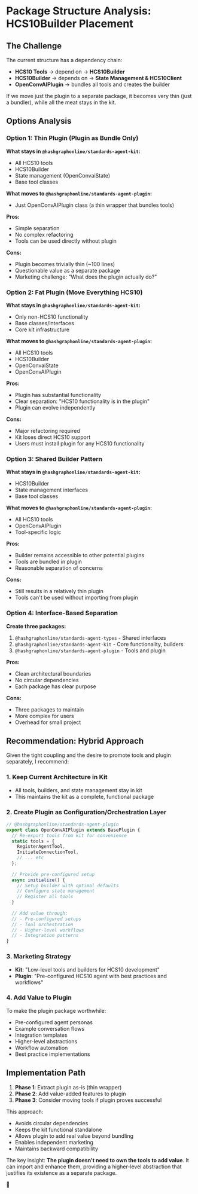 # Package Structure Analysis: HCS10Builder Placement

## The Challenge

The current structure has a dependency chain:
- **HCS10 Tools** → depend on → **HCS10Builder** 
- **HCS10Builder** → depends on → **State Management & HCS10Client**
- **OpenConvAIPlugin** → bundles all tools and creates the builder

If we move just the plugin to a separate package, it becomes very thin (just a bundler), while all the meat stays in the kit.

## Options Analysis

### Option 1: Thin Plugin (Plugin as Bundle Only)

**What stays in `@hashgraphonline/standards-agent-kit`:**
- All HCS10 tools
- HCS10Builder
- State management (OpenConvaiState)
- Base tool classes

**What moves to `@hashgraphonline/standards-agent-plugin`:**
- Just OpenConvAIPlugin class (a thin wrapper that bundles tools)

**Pros:**
- Simple separation
- No complex refactoring
- Tools can be used directly without plugin

**Cons:**
- Plugin becomes trivially thin (~100 lines)
- Questionable value as a separate package
- Marketing challenge: "What does the plugin actually do?"

### Option 2: Fat Plugin (Move Everything HCS10)

**What stays in `@hashgraphonline/standards-agent-kit`:**
- Only non-HCS10 functionality
- Base classes/interfaces
- Core kit infrastructure

**What moves to `@hashgraphonline/standards-agent-plugin`:**
- All HCS10 tools
- HCS10Builder
- OpenConvaiState
- OpenConvAIPlugin

**Pros:**
- Plugin has substantial functionality
- Clear separation: "HCS10 functionality is in the plugin"
- Plugin can evolve independently

**Cons:**
- Major refactoring required
- Kit loses direct HCS10 support
- Users must install plugin for any HCS10 functionality

### Option 3: Shared Builder Pattern

**What stays in `@hashgraphonline/standards-agent-kit`:**
- HCS10Builder
- State management interfaces
- Base tool classes

**What moves to `@hashgraphonline/standards-agent-plugin`:**
- All HCS10 tools
- OpenConvAIPlugin
- Tool-specific logic

**Pros:**
- Builder remains accessible to other potential plugins
- Tools are bundled in plugin
- Reasonable separation of concerns

**Cons:**
- Still results in a relatively thin plugin
- Tools can't be used without importing from plugin

### Option 4: Interface-Based Separation

**Create three packages:**
1. `@hashgraphonline/standards-agent-types` - Shared interfaces
2. `@hashgraphonline/standards-agent-kit` - Core functionality, builders
3. `@hashgraphonline/standards-agent-plugin` - Tools and plugin

**Pros:**
- Clean architectural boundaries
- No circular dependencies
- Each package has clear purpose

**Cons:**
- Three packages to maintain
- More complex for users
- Overhead for small project

## Recommendation: Hybrid Approach

Given the tight coupling and the desire to promote tools and plugin separately, I recommend:

### 1. **Keep Current Architecture in Kit**
- All tools, builders, and state management stay in kit
- This maintains the kit as a complete, functional package

### 2. **Create Plugin as Configuration/Orchestration Layer**
```typescript
// @hashgraphonline/standards-agent-plugin
export class OpenConvAIPlugin extends BasePlugin {
  // Re-export tools from kit for convenience
  static tools = {
    RegisterAgentTool,
    InitiateConnectionTool,
    // ... etc
  };
  
  // Provide pre-configured setup
  async initialize() {
    // Setup builder with optimal defaults
    // Configure state management
    // Register all tools
  }
  
  // Add value through:
  // - Pre-configured setups
  // - Tool orchestration
  // - Higher-level workflows
  // - Integration patterns
}
```

### 3. **Marketing Strategy**
- **Kit**: "Low-level tools and builders for HCS10 development"
- **Plugin**: "Pre-configured HCS10 agent with best practices and workflows"

### 4. **Add Value to Plugin**
To make the plugin package worthwhile:
- Pre-configured agent personas
- Example conversation flows
- Integration templates
- Higher-level abstractions
- Workflow automation
- Best practice implementations

## Implementation Path

1. **Phase 1**: Extract plugin as-is (thin wrapper)
2. **Phase 2**: Add value-added features to plugin
3. **Phase 3**: Consider moving tools if plugin proves successful

This approach:
- Avoids circular dependencies
- Keeps the kit functional standalone
- Allows plugin to add real value beyond bundling
- Enables independent marketing
- Maintains backward compatibility

The key insight: **The plugin doesn't need to own the tools to add value**. It can import and enhance them, providing a higher-level abstraction that justifies its existence as a separate package.

🐆